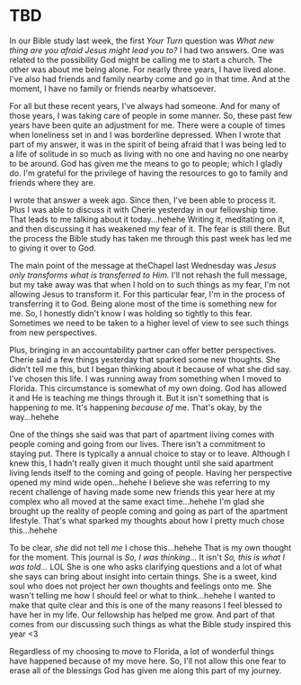 # TBD

In our Bible study last week, the first *Your Turn* question was *What new thing are you afraid Jesus might lead you to?* I had two answers. One was related to the possibility God might be calling me to start a church. The other was about me being alone. For nearly three years, I have lived alone. I've also had friends and family nearby come and go in that time. And at the moment, I have no family or friends nearby whatsoever.

For all but these recent years, I've always had someone. And for many of those years, I was taking care of people in some manner. So, these past few years have been quite an adjustment for me. There were a couple of times when loneliness set in and I was borderline depressed. When I wrote that part of my answer, it was in the spirit of being afraid that I was being led to a life of solitude in so much as living with no one and having no one nearby to be around. God has given me the means to go to people; which I gladly do. I'm grateful for the privilege of having the resources to go to family and friends where they are.

I wrote that answer a week ago. Since then, I've been able to process it. Plus I was able to discuss it with Cherie yesterday in our fellowship time. That leads to me talking about it today...hehehe Writing it, meditating on it, and then discussing it has weakened my fear of it. The fear is still there. But the process the Bible study has taken me through this past week has led me to giving it over to God.

The main point of the message at theChapel last Wednesday was *Jesus only transforms what is transferred to Him.* I'll not rehash the full message, but my take away was that when I hold on to such things as my fear, I'm not allowing Jesus to transform it. For this particular fear, I'm in the process of transferring it to God. Being alone most of the time is something new for me. So, I honestly didn't know I was holding so tightly to this fear. Sometimes we need to be taken to a higher level of view to see such things from new perspectives.

Plus, bringing in an accountability partner can offer better perspectives. Cherie said a few things yesterday that sparked some new thoughts. She didn't tell me this, but I began thinking about it because of what she did say. I've chosen this life. I was running away from something when I moved to Florida. This circumstance is somewhat of my own doing. God has allowed it and He is teaching me things through it. But it isn't something that is happening *to* me. It's happening *because of* me. That's okay, by the way...hehehe

One of the things she said was that part of apartment living comes with people coming and going from our lives. There isn't a commitment to staying put. There is typically a annual choice to stay or to leave. Although I knew this, I hadn't really given it much thought until she said apartment living lends itself to the coming and going of people. Having her perspective opened my mind wide open...hehehe I believe she was referring to my recent challenge of having made some new friends this year here at my complex who all moved at the same exact time...hehehe I'm glad she brought up the reality of people coming and going as part of the apartment lifestyle. That's what sparked my thoughts about how I pretty much chose this...hehehe

To be clear, *she* did not tell *me* I chose this...hehehe That is my own thought for the moment. This journal is *So, I was thinking...* It isn't *So, this is what I was told...* LOL She is one who asks clarifying questions and a lot of what she says can bring about insight into certain things. She is a sweet, kind soul who does not project her own thoughts and feelings onto me. She wasn't telling me how I should feel or what to think...hehehe I wanted to make that quite clear and this is one of the many reasons I feel blessed to have her in my life. Our fellowship has helped me grow. And part of that comes from our discussing such things as what the Bible study inspired this year <3

Regardless of my choosing to move to Florida, a lot of wonderful things have happened because of my move here. So, I'll not allow this one fear to erase all of the blessings God has given me along this part of my journey.

